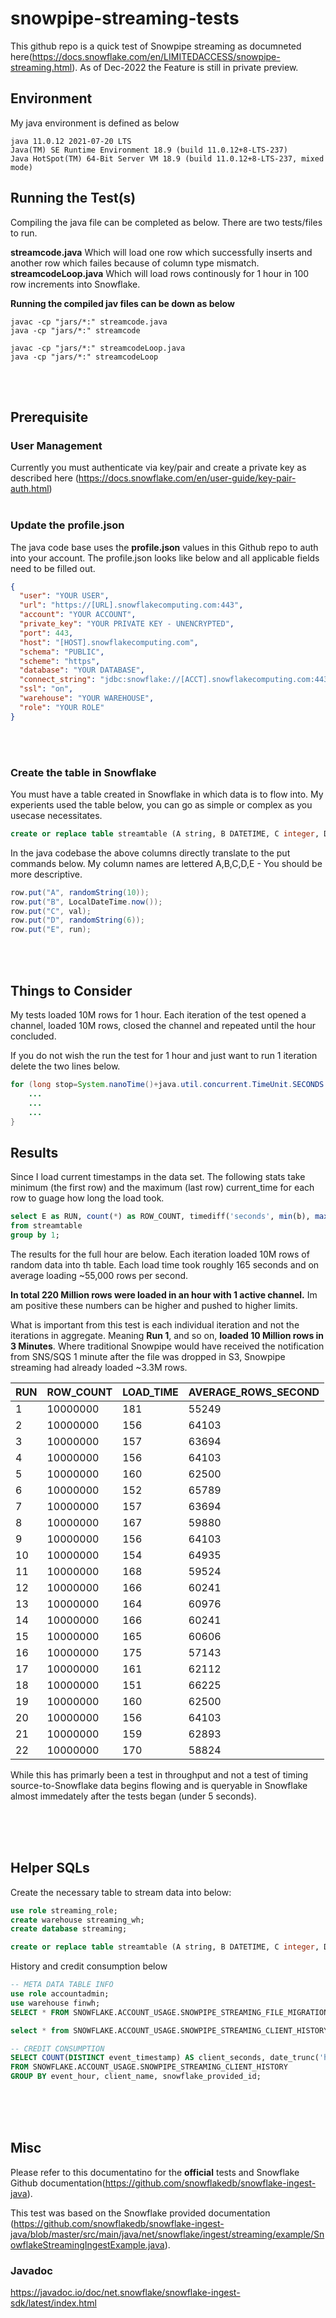 # snowpipe-streaming-tests
This github repo is a quick test of Snowpipe streaming as documneted here(https://docs.snowflake.com/en/LIMITEDACCESS/snowpipe-streaming.html). As of Dec-2022 the Feature is still in private preview. 

## Environment
My java environment is defined as below
```shell
java 11.0.12 2021-07-20 LTS
Java(TM) SE Runtime Environment 18.9 (build 11.0.12+8-LTS-237)
Java HotSpot(TM) 64-Bit Server VM 18.9 (build 11.0.12+8-LTS-237, mixed mode)
```

## Running the Test(s)
Compiling the java file can be completed as below. There are two tests/files to run.

<b>streamcode.java</b> Which will load one row which successfully inserts and another row which failes because of column type mismatch.
<b>streamcodeLoop.java</b> Which will load rows continously for 1 hour in 100 row increments into Snowflake.


<b>Running the compiled jav files can be down as below</b>
```shell
javac -cp "jars/*:" streamcode.java
java -cp "jars/*:" streamcode
```


```shell
javac -cp "jars/*:" streamcodeLoop.java
java -cp "jars/*:" streamcodeLoop
```


<br><br>

## Prerequisite

### User Management
Currently you must authenticate via key/pair and create a private key as described here (https://docs.snowflake.com/en/user-guide/key-pair-auth.html)
<br><br>

### Update the profile.json
The java code base uses the <b>profile.json</b> values in this Github repo to auth into your account. The profile.json looks like below and all applicable fields need to be filled out.

```json
{
  "user": "YOUR USER",
  "url": "https://[URL].snowflakecomputing.com:443",
  "account": "YOUR ACCOUNT",
  "private_key": "YOUR PRIVATE KEY - UNENCRYPTED",
  "port": 443,
  "host": "[HOST].snowflakecomputing.com",
  "schema": "PUBLIC",
  "scheme": "https",
  "database": "YOUR DATABASE",
  "connect_string": "jdbc:snowflake://[ACCT].snowflakecomputing.com:443",
  "ssl": "on",
  "warehouse": "YOUR WAREHOUSE",
  "role": "YOUR ROLE"
}
```
<br><br>

### Create the table in Snowflake
You must have a table created in Snowflake in which data is to flow into. My experients used the table below, you can go as simple or complex as you usecase necessitates. 

```sql
create or replace table streamtable (A string, B DATETIME, C integer, D String, E integer);
```
In the java codebase the above columns directly translate to the put commands below. My column names are lettered A,B,C,D,E - You should be more descriptive. 
```java
row.put("A", randomString(10));
row.put("B", LocalDateTime.now());
row.put("C", val);
row.put("D", randomString(6));
row.put("E", run);
```
<br><br>

## Things to Consider
My tests loaded 10M rows for 1 hour. Each iteration of the test opened a channel, loaded 10M rows, closed the channel and repeated until the hour concluded. 

If you do not wish the run the test for 1 hour and just want to run 1 iteration delete the two lines below. 

```java
for (long stop=System.nanoTime()+java.util.concurrent.TimeUnit.SECONDS.toNanos(3600);stop>System.nanoTime();) {
    ...
    ...
    ...
}
```


## Results
Since I load current timestamps in the data set. The following stats take minimum (the first row) and the maximum (last row) current_time for each row to guage how long the load took.
```SQL
select E as RUN, count(*) as ROW_COUNT, timediff('seconds', min(b), max(b)) as LOAD_TIME, (ROW_COUNT/LOAD_TIME)::INTEGER AVERAGE_ROWS_SECOND
from streamtable
group by 1;
```

The results for the full hour are below. Each iteration loaded 10M rows of random data into th table. Each load time took roughly 165 seconds and on average loading ~55,000 rows per second. 

<b>In total 220 Million rows were loaded in an hour with 1 active channel.</b> Im am positive these numbers can be higher and pushed to higher limits. 

What is important from this test is each individual iteration and not the iterations in aggregate. Meaning <b>Run 1</b>, and so on, <b>loaded 10 Million rows in 3 Minutes</b>. Where traditional Snowpipe would have received the notification from SNS/SQS 1 minute after the file was dropped in S3, Snowpipe streaming had already loaded ~3.3M rows. 

| RUN | ROW_COUNT | LOAD_TIME | AVERAGE_ROWS_SECOND |
|-----|-----------|-----------|---------------------|
| 1   | 10000000  | 181       | 55249               |
| 2   | 10000000  | 156       | 64103               |
| 3   | 10000000  | 157       | 63694               |
| 4   | 10000000  | 156       | 64103               |
| 5   | 10000000  | 160       | 62500               |
| 6   | 10000000  | 152       | 65789               |
| 7   | 10000000  | 157       | 63694               |
| 8   | 10000000  | 167       | 59880               |
| 9   | 10000000  | 156       | 64103               |
| 10  | 10000000  | 154       | 64935               |
| 11  | 10000000  | 168       | 59524               |
| 12  | 10000000  | 166       | 60241               |
| 13  | 10000000  | 164       | 60976               |
| 14  | 10000000  | 166       | 60241               |
| 15  | 10000000  | 165       | 60606               |
| 16  | 10000000  | 175       | 57143               |
| 17  | 10000000  | 161       | 62112               |
| 18  | 10000000  | 151       | 66225               |
| 19  | 10000000  | 160       | 62500               |
| 20  | 10000000  | 156       | 64103               |
| 21  | 10000000  | 159       | 62893               |
| 22  | 10000000  | 170       | 58824               |


While this has primarly been a test in throughput and not a test of timing source-to-Snowflake data begins flowing and is queryable in Snowflake almost immedately after the tests began (under 5 seconds). 

<br><br><br>

## Helper SQLs

Create the necessary table to stream data into below: 
```SQL
use role streaming_role;
create warehouse streaming_wh;
create database streaming;

create or replace table streamtable (A string, B DATETIME, C integer, D String, E integer);
```


History and credit consumption below
```SQL
-- META DATA TABLE INFO
use role accountadmin;
use warehouse finwh;
SELECT * FROM SNOWFLAKE.ACCOUNT_USAGE.SNOWPIPE_STREAMING_FILE_MIGRATION_HISTORY;

select * from SNOWFLAKE.ACCOUNT_USAGE.SNOWPIPE_STREAMING_CLIENT_HISTORY;

-- CREDIT CONSUMPTION
SELECT COUNT(DISTINCT event_timestamp) AS client_seconds, date_trunc('hour',event_timestamp) AS event_hour, client_seconds*0.000002777777778 as credits, client_name, snowflake_provided_id
FROM SNOWFLAKE.ACCOUNT_USAGE.SNOWPIPE_STREAMING_CLIENT_HISTORY
GROUP BY event_hour, client_name, snowflake_provided_id;
```

<br><br><br>

## Misc
Please refer to this documentatino for the <b>official</b> tests and Snowflake Github documentation(https://github.com/snowflakedb/snowflake-ingest-java).

This test was based on the Snowflake provided documentation (https://github.com/snowflakedb/snowflake-ingest-java/blob/master/src/main/java/net/snowflake/ingest/streaming/example/SnowflakeStreamingIngestExample.java). 

### Javadoc
https://javadoc.io/doc/net.snowflake/snowflake-ingest-sdk/latest/index.html